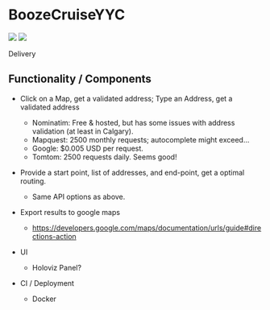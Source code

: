 # BoozeCruiseYYC

![](https://img.shields.io/github/license/AntonBiryukovUofC/boozecruiseyyc?style=flat-square) ![](https://img.shields.io/github/v/release/AntonBiryukovUofC/boozecruiseyyc?style=flat-square)

Delivery

## Functionality / Components

- Click on a Map, get a validated address; Type an Address, get a validated address 
  - Nominatim: Free & hosted, but has some issues with address validation (at least in Calgary).
  - Mapquest: 2500 monthly requests; autocomplete might exceed...
  - Google: $0.005 USD per request.
  - Tomtom: 2500 requests daily. Seems good!
- Provide a start point, list of addresses, and end-point, get a optimal routing.
  - Same API options as above.
- Export results to google maps
  - https://developers.google.com/maps/documentation/urls/guide#directions-action
- UI
  - Holoviz Panel?

- CI / Deployment
  - Docker


